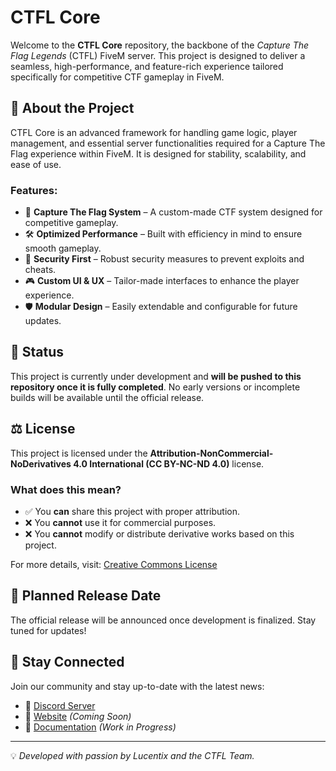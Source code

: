 # CTFL Core

Welcome to the **CTFL Core** repository, the backbone of the *Capture The Flag Legends* (CTFL) FiveM server. This project is designed to deliver a seamless, high-performance, and feature-rich experience tailored specifically for competitive CTF gameplay in FiveM.

## 🚀 About the Project
CTFL Core is an advanced framework for handling game logic, player management, and essential server functionalities required for a Capture The Flag experience within FiveM. It is designed for stability, scalability, and ease of use.

### Features:
- 🚩 **Capture The Flag System** – A custom-made CTF system designed for competitive gameplay.
- 🛠 **Optimized Performance** – Built with efficiency in mind to ensure smooth gameplay.
- 🔐 **Security First** – Robust security measures to prevent exploits and cheats.
- 🎮 **Custom UI & UX** – Tailor-made interfaces to enhance the player experience.
- 🛡 **Modular Design** – Easily extendable and configurable for future updates.

## 📌 Status
This project is currently under development and **will be pushed to this repository once it is fully completed**. No early versions or incomplete builds will be available until the official release.

## ⚖ License
This project is licensed under the **Attribution-NonCommercial-NoDerivatives 4.0 International (CC BY-NC-ND 4.0)** license.

### What does this mean?
- ✅ You **can** share this project with proper attribution.
- ❌ You **cannot** use it for commercial purposes.
- ❌ You **cannot** modify or distribute derivative works based on this project.

For more details, visit: [Creative Commons License](https://creativecommons.org/licenses/by-nc-nd/4.0/)

## 📅 Planned Release Date
The official release will be announced once development is finalized. Stay tuned for updates!

## 📢 Stay Connected
Join our community and stay up-to-date with the latest news:
- 💬 [Discord Server](https://discord.gg/JsBVMbs5gF)
- 📰 [Website](https://example.com) *(Coming Soon)*
- 📝 [Documentation](https://example.com) *(Work in Progress)*

---

💡 *Developed with passion by Lucentix and the CTFL Team.*
